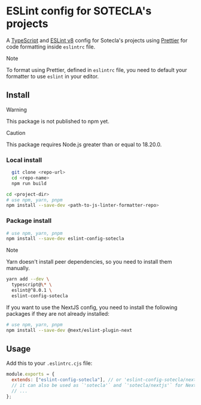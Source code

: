 # ESLint config for SOTECLA's projects

A [TypeScript](https://www.typescriptlang.org/) and
[ESLint v8](ihttps://eslint.org/docs/v8.x/) config for Sotecla's projects using
[Prettier](https://prettier.io/) for code formatting inside `eslintrc` file.

> [!NOTE]
> To format using Prettier, defined in `eslintrc` file, you need to default
> your formatter to use `eslint` in your editor.

## Install

> [!WARNING]
> This package is not published to npm yet.

> [!CAUTION]
> This package requires Node.js greater than or equal to 18.20.0.

### Local install

```bash
  git clone <repo-url>
  cd <repo-name>
  npm run build
```

```bash
cd <project-dir>
# use npm, yarn, pnpm
npm install --save-dev <path-to-js-linter-formatter-repo>
```

### Package install

```bash
# use npm, yarn, pnpm
npm install --save-dev eslint-config-sotecla
```

> [!NOTE]
> Yarn doesn't install peer dependencies, so you need to install them manually.
>
> ```bash
> yarn add --dev \
>   typescript@\* \
>   eslint@^8.0.1 \
>   eslint-config-sotecla
> ```

If you want to use the NextJS config, you need to install the following packages if they are not already installed:

```bash
# use npm, yarn, pnpm
npm install --save-dev @next/eslint-plugin-next
```

## Usage

Add this to your `.eslintrc.cjs` file:

```javascript
module.exports = {
  extends: ["eslint-config-sotecla"], // or 'eslint-config-sotecla/nextjs' for NextJS projects
  // it can also be used as `'sotecla'` and `'sotecla/nextjs'` for NextJS projects
  // ...
};
```

